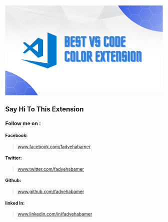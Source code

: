 <p align='center'>
  <img src='BEST VS CODE THEME.png'>
</p>

## Say Hi To This Extension

### Follow me on : 
#### Facebook:
> www.facebook.com/fadyehabamer

#### Twitter:
> www.twitter.com/fadyehabamer


#### Github:
> www.github.com/fadyehabamer

#### linked In:
> www.linkedin.com/in/fadyehabamer
